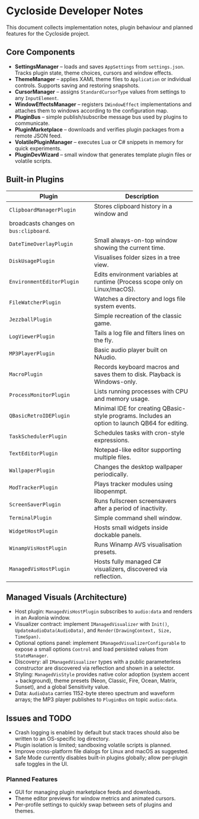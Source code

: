 # Cycloside Developer Notes

This document collects implementation notes, plugin behaviour and
planned features for the Cycloside project.

## Core Components
- **SettingsManager** – loads and saves `AppSettings` from `settings.json`.
  Tracks plugin state, theme choices, cursors and window effects.
- **ThemeManager** – applies XAML theme files to `Application` or individual
  controls. Supports saving and restoring snapshots.
- **CursorManager** – assigns `StandardCursorType` values from settings to
  any `InputElement`.
- **WindowEffectsManager** – registers `IWindowEffect` implementations and
  attaches them to windows according to the configuration map.
- **PluginBus** – simple publish/subscribe message bus used by plugins to
  communicate.
- **PluginMarketplace** – downloads and verifies plugin packages from a
  remote JSON feed.
- **VolatilePluginManager** – executes Lua or C# snippets in memory for quick
  experiments.
- **PluginDevWizard** – small window that generates template plugin files or
  volatile scripts.

## Built-in Plugins
| Plugin | Description |
| ------ | ----------- |
| `ClipboardManagerPlugin` | Stores clipboard history in a window and
  broadcasts changes on `bus:clipboard`. |
| `DateTimeOverlayPlugin` | Small always-on-top window showing the current time. |
| `DiskUsagePlugin` | Visualises folder sizes in a tree view. |
| `EnvironmentEditorPlugin` | Edits environment variables at runtime (Process scope only on Linux/macOS). |
| `FileWatcherPlugin` | Watches a directory and logs file system events. |
| `JezzballPlugin` | Simple recreation of the classic game. |
| `LogViewerPlugin` | Tails a log file and filters lines on the fly. |
| `MP3PlayerPlugin` | Basic audio player built on NAudio. |
| `MacroPlugin` | Records keyboard macros and saves them to disk. Playback is Windows-only. |
| `ProcessMonitorPlugin` | Lists running processes with CPU and memory usage. |
| `QBasicRetroIDEPlugin` | Minimal IDE for creating QBasic-style programs. Includes an option to launch QB64 for editing. |
| `TaskSchedulerPlugin` | Schedules tasks with cron-style expressions. |
| `TextEditorPlugin` | Notepad-like editor supporting multiple files. |
| `WallpaperPlugin` | Changes the desktop wallpaper periodically. |
| `ModTrackerPlugin` | Plays tracker modules using libopenmpt. |
| `ScreenSaverPlugin` | Runs fullscreen screensavers after a period of inactivity. |
| `TerminalPlugin` | Simple command shell window. |
| `WidgetHostPlugin` | Hosts small widgets inside dockable panels. |
| `WinampVisHostPlugin` | Runs Winamp AVS visualisation presets. |
| `ManagedVisHostPlugin` | Hosts fully managed C# visualizers, discovered via reflection. |

## Managed Visuals (Architecture)

- Host plugin: `ManagedVisHostPlugin` subscribes to `audio:data` and renders in an Avalonia window.
- Visualizer contract: implement `IManagedVisualizer` with `Init()`, `UpdateAudioData(AudioData)`, and `Render(DrawingContext, Size, TimeSpan)`.
- Optional options panel: implement `IManagedVisualizerConfigurable` to expose a small options `Control` and load persisted values from `StateManager`.
- Discovery: all `IManagedVisualizer` types with a public parameterless constructor are discovered via reflection and shown in a selector.
- Styling: `ManagedVisStyle` provides native color adoption (system accent + background), theme presets (Neon, Classic, Fire, Ocean, Matrix, Sunset), and a global Sensitivity value.
- Data: `AudioData` carries 1152-byte stereo spectrum and waveform arrays; the MP3 player publishes to `PluginBus` on topic `audio:data`.

## Issues and TODO
- Crash logging is enabled by default but stack traces should also be written to
  an OS-specific log directory.
- Plugin isolation is limited; sandboxing volatile scripts is planned.
- Improve cross-platform file dialogs for Linux and macOS as suggested.
- Safe Mode currently disables built-in plugins globally; allow per-plugin safe
  toggles in the UI.

### Planned Features
- GUI for managing plugin marketplace feeds and downloads.
- Theme editor previews for window metrics and animated cursors.
- Per-profile settings to quickly swap between sets of plugins and themes.

